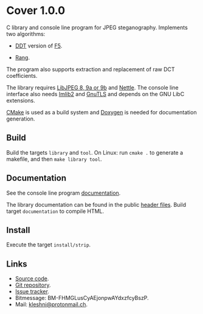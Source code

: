 Cover 1.0.0
===========

C library and console line program for JPEG steganography. Implements two algorithms:

- [DDT](https://github.com/desudesutalk/desudesutalk) version of [F5](https://code.google.com/p/f5-steganography/).

- [Rang](Rang%20specification/index.md).

The program also supports extraction and replacement of raw DCT coefficients.

The library requires [LibJPEG 8, 9a or 9b](http://www.ijg.org/) and [Nettle](http://www.lysator.liu.se/~nisse/nettle/). The console line interface also needs [Imlib2](https://docs.enlightenment.org/api/imlib2/html/index.html) and [GnuTLS](https://gnutls.org/) and depends on the GNU LibC extensions.

[CMake](https://cmake.org/) is used as a build system and [Doxygen](https://www.stack.nl/~dimitri/doxygen/) is needed for documentation generation.

Build
-----

Build the targets `library` and `tool`. On Linux: run `cmake .` to generate a makefile, and then `make library tool`.

Documentation
-------------

See the console line program [documentation](tool/Documentation.md).

The library documentation can be found in the public [header files](include). Build target `documentation` to compile HTML.

Install
-------

Execute the target `install/strip`.

Links
-----

* [Source code](https://github.com/Kleshni/Cover/archive/master.zip).
* [Git repository](https://github.com/Kleshni/Cover.git).
* [Issue tracker](https://github.com/Kleshni/Cover/issues).
* Bitmessage: BM-FHMGLusCyAEjonpwAYdxzfcyBszP.
* Mail: [kleshni@protonmail.ch](mailto:kleshni@protonmail.ch).
